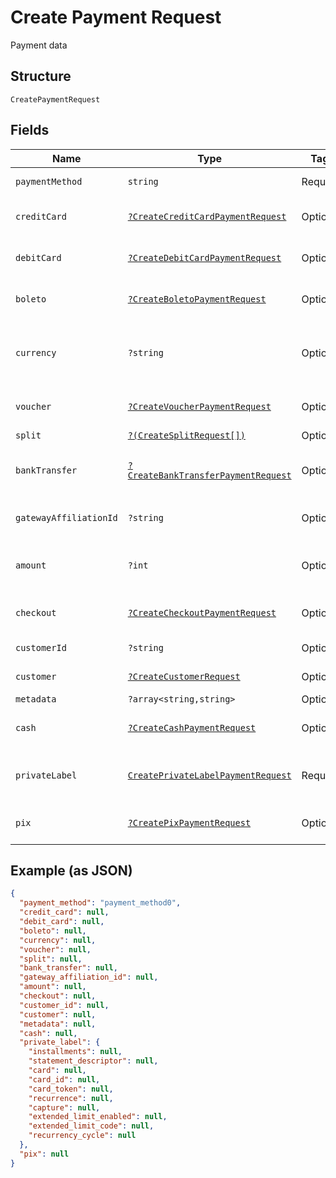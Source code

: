 
# Create Payment Request

Payment data

## Structure

`CreatePaymentRequest`

## Fields

| Name | Type | Tags | Description | Getter | Setter |
|  --- | --- | --- | --- | --- | --- |
| `paymentMethod` | `string` | Required | Payment method | getPaymentMethod(): string | setPaymentMethod(string paymentMethod): void |
| `creditCard` | [`?CreateCreditCardPaymentRequest`](../../doc/models/create-credit-card-payment-request.md) | Optional | Settings for credit card payment | getCreditCard(): ?CreateCreditCardPaymentRequest | setCreditCard(?CreateCreditCardPaymentRequest creditCard): void |
| `debitCard` | [`?CreateDebitCardPaymentRequest`](../../doc/models/create-debit-card-payment-request.md) | Optional | Settings for debit card payment | getDebitCard(): ?CreateDebitCardPaymentRequest | setDebitCard(?CreateDebitCardPaymentRequest debitCard): void |
| `boleto` | [`?CreateBoletoPaymentRequest`](../../doc/models/create-boleto-payment-request.md) | Optional | Settings for boleto payment | getBoleto(): ?CreateBoletoPaymentRequest | setBoleto(?CreateBoletoPaymentRequest boleto): void |
| `currency` | `?string` | Optional | Currency. Must be informed using 3 characters | getCurrency(): ?string | setCurrency(?string currency): void |
| `voucher` | [`?CreateVoucherPaymentRequest`](../../doc/models/create-voucher-payment-request.md) | Optional | Settings for voucher payment | getVoucher(): ?CreateVoucherPaymentRequest | setVoucher(?CreateVoucherPaymentRequest voucher): void |
| `split` | [`?(CreateSplitRequest[])`](../../doc/models/create-split-request.md) | Optional | Splits | getSplit(): ?array | setSplit(?array split): void |
| `bankTransfer` | [`?CreateBankTransferPaymentRequest`](../../doc/models/create-bank-transfer-payment-request.md) | Optional | Settings for bank transfer payment | getBankTransfer(): ?CreateBankTransferPaymentRequest | setBankTransfer(?CreateBankTransferPaymentRequest bankTransfer): void |
| `gatewayAffiliationId` | `?string` | Optional | Gateway affiliation code | getGatewayAffiliationId(): ?string | setGatewayAffiliationId(?string gatewayAffiliationId): void |
| `amount` | `?int` | Optional | The amount of the payment, in cents | getAmount(): ?int | setAmount(?int amount): void |
| `checkout` | [`?CreateCheckoutPaymentRequest`](../../doc/models/create-checkout-payment-request.md) | Optional | Settings for checkout payment | getCheckout(): ?CreateCheckoutPaymentRequest | setCheckout(?CreateCheckoutPaymentRequest checkout): void |
| `customerId` | `?string` | Optional | Customer Id | getCustomerId(): ?string | setCustomerId(?string customerId): void |
| `customer` | [`?CreateCustomerRequest`](../../doc/models/create-customer-request.md) | Optional | Customer | getCustomer(): ?CreateCustomerRequest | setCustomer(?CreateCustomerRequest customer): void |
| `metadata` | `?array<string,string>` | Optional | Metadata | getMetadata(): ?array | setMetadata(?array metadata): void |
| `cash` | [`?CreateCashPaymentRequest`](../../doc/models/create-cash-payment-request.md) | Optional | Settings for cash payment | getCash(): ?CreateCashPaymentRequest | setCash(?CreateCashPaymentRequest cash): void |
| `privateLabel` | [`CreatePrivateLabelPaymentRequest`](../../doc/models/create-private-label-payment-request.md) | Required | Settings for private label payment | getPrivateLabel(): CreatePrivateLabelPaymentRequest | setPrivateLabel(CreatePrivateLabelPaymentRequest privateLabel): void |
| `pix` | [`?CreatePixPaymentRequest`](../../doc/models/create-pix-payment-request.md) | Optional | Settings for pix payment | getPix(): ?CreatePixPaymentRequest | setPix(?CreatePixPaymentRequest pix): void |

## Example (as JSON)

```json
{
  "payment_method": "payment_method0",
  "credit_card": null,
  "debit_card": null,
  "boleto": null,
  "currency": null,
  "voucher": null,
  "split": null,
  "bank_transfer": null,
  "gateway_affiliation_id": null,
  "amount": null,
  "checkout": null,
  "customer_id": null,
  "customer": null,
  "metadata": null,
  "cash": null,
  "private_label": {
    "installments": null,
    "statement_descriptor": null,
    "card": null,
    "card_id": null,
    "card_token": null,
    "recurrence": null,
    "capture": null,
    "extended_limit_enabled": null,
    "extended_limit_code": null,
    "recurrency_cycle": null
  },
  "pix": null
}
```

